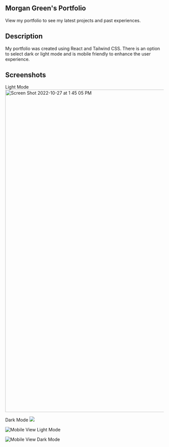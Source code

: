 ## Morgan Green's Portfolio

View my portfolio to see my latest projects and past experiences.

## Description
My portfolio was created using React and Tailwind CSS. There is an option to select dark or light mode and is mobile friendly to enhance the user experience.

## Screenshots

Light Mode
<img width="1024" alt="Screen Shot 2022-10-27 at 1 45 05 PM" src="https://imgur.com/8PGZPc7">

Dark Mode
![](../portfolio/src/assets/mainpagedarkmode.png)

![Mobile View Light Mode](../../../Desktop/Screen%20Shot%202023-01-12%20at%2011.45.37%20AM.png)

![Mobile View Dark Mode](../../../Desktop/Screen%20Shot%202023-01-12%20at%2011.45.51%20AM.png)
